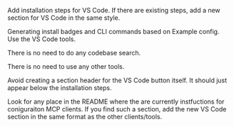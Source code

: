 Add installation steps for VS Code.
If there are existing steps, add a new section for VS Code in the same style.

Generating install badges and CLI commands based on Example config. Use the VS Code tools.

There is no need to do any codebase search. 

There is no need to use any other tools.

Avoid creating a section header for the VS Code button itself. It should just appear below the installation steps.

Look for any place in the README where the are currently instfuctions for coniguraiton MCP clients. If you find such a section, add the new VS Code section in the same format as the other clients/tools. 